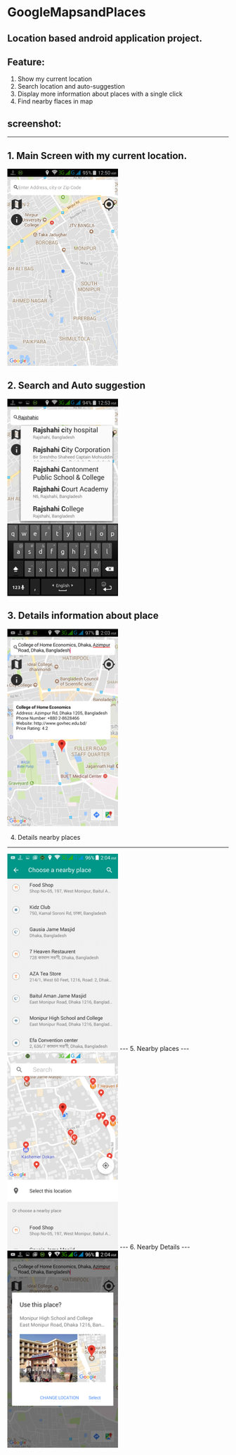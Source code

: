 # GoogleMapsandPlaces
## Location based android application project. 
## Feature:
  1. Show my current location
  2. Search location and auto-suggestion
  3. Display more information about places with a single click
  4. Find nearby flaces in map

## screenshot:
---
## 1. Main Screen with my current location.
<img src="photo/1.main%20scrin.png">

## 2. Search and Auto suggestion
<img src="photo/2search&suggassion.png" width="252" height="448">

## 3. Details information about place
<img src="photo/3.placeDetails.png" width="252" height="448">

4. Details nearby places
---
<img src="photo/4.details_nearby_place.png" width="252" height="448">
---
5. Nearby places
---
<img src="photo/5.nearby_place.png" width="252" height="448">
---
6. Nearby Details
---
<img src="photo/6.nearby_details.png" width="252" height="448">

